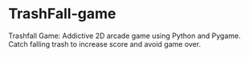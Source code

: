 # TrashFall-game
Trashfall Game: Addictive 2D arcade game using Python and Pygame. Catch falling trash to increase score and avoid game over.
